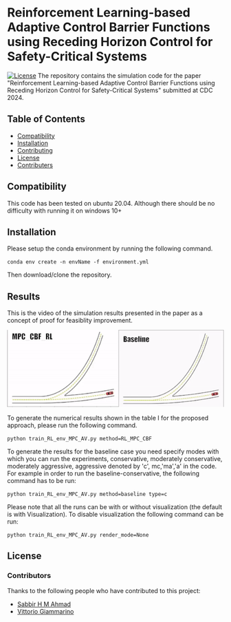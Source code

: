 # Reinforcement Learning-based Adaptive Control Barrier Functions using Receding Horizon Control for Safety-Critical Systems
[![License](https://img.shields.io/badge/License-MIT-blue.svg)](https://opensource.org/licenses/MIT)
The repository contains the simulation code for the paper "Reinforcement Learning-based Adaptive Control Barrier Functions using Receding Horizon Control for Safety-Critical Systems" submitted at CDC 2024.

## Table of Contents
- [Compatibility](#compatibility)
- [Installation](#installation)
- [Contributing](#contributing)
- [License](#license)
- [Contributers](#contributors)

## Compatibility
This code has been tested on ubuntu 20.04. Although there should be no difficulty with running it on windows 10+ 
## Installation

Please setup the conda environment by running the following command.

```
conda env create -n envName -f environment.yml
```
Then download/clone the repository.

## Results
This is the video of the simulation results presented in the paper as a concept of proof for feasiblity improvement.
<p align="center">
  <img src="mixed_video.gif">
</p>


To generate the numerical results shown in the table I for the proposed approach, please run the following command.

```
python train_RL_env_MPC_AV.py method=RL_MPC_CBF

```

To generate the results for the baseline case you need specify modes with which you can run the experiments, conservative, moderately conservative, moderately aggressive, aggressive denoted by 'c', mc,'ma','a' in the code.
For example in order to run the baseline-conservative, the following command has to be run:
```
python train_RL_env_MPC_AV.py method=baseline type=c
```

Please note that all the runs can be with or without visualization (the default is with Visualization). To disable visualization the following command can be run: 
```
python train_RL_env_MPC_AV.py render_mode=None
```
## License

### Contributors

Thanks to the following people who have contributed to this project:

- [Sabbir H M Ahmad](https://github.com/SabbirAhmad26)
- [Vittorio Giammarino](https://github.com/VittorioGiammarino)
